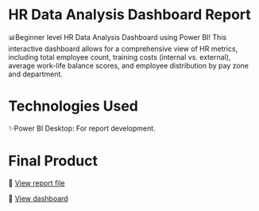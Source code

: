 
# HR Data Analysis Dashboard Report

📊Beginner level HR Data Analysis Dashboard using Power BI! This interactive dashboard allows for a comprehensive view of HR metrics, including total employee count, training costs (internal vs. external), average work-life balance scores, and employee distribution by pay zone and department.



# Technologies Used

✨Power BI Desktop: For report development.




# Final Product 

📂
[View report file](https://github.com/Stanlousnhau/HR-Data-Analysis-Dashboard/blob/main/HR%20ANALYTICS%20DASHBOARD.pbit)

📂 [View dashboard](https://github.com/Stanlousnhau/HR-Data-Analysis-Dashboard/blob/main/HR%20Ana.png)
